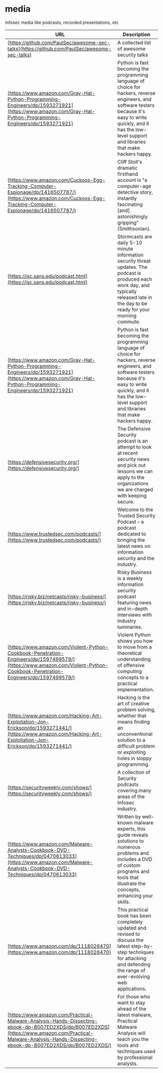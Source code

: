 # media
Infosec media like podcasts, recorded presentations, etc

| URL | Description |
| --- | --- |
| [https://github.com/PaulSec/awesome-sec-talks](https://github.com/PaulSec/awesome-sec-talks) | A collected list of awesome security talks |
| [https://www.amazon.com/Gray-Hat-Python-Programming-Engineers/dp/1593271921](https://www.amazon.com/Gray-Hat-Python-Programming-Engineers/dp/1593271921) | Python is fast becoming the programming language of choice for hackers, reverse engineers, and software testers because it's easy to write quickly, and it has the low-level support and libraries that make hackers happy. |
| [https://www.amazon.com/Cuckoos-Egg-Tracking-Computer-Espionage/dp/1416507787/](https://www.amazon.com/Cuckoos-Egg-Tracking-Computer-Espionage/dp/1416507787/) | Cliff Stoll's dramatic firsthand account is "a computer-age detective story, instantly fascinating [and] astonishingly gripping" (Smithsonian). |
| [https://isc.sans.edu/podcast.html](https://isc.sans.edu/podcast.html) | Stormcasts are daily 5-10 minute information security threat updates. The podcast is produced each work day, and typically released late in the day to be ready for your morning commute. |
| [https://www.amazon.com/Gray-Hat-Python-Programming-Engineers/dp/1593271921](https://www.amazon.com/Gray-Hat-Python-Programming-Engineers/dp/1593271921) | Python is fast becoming the programming language of choice for hackers, reverse engineers, and software testers because it's easy to write quickly, and it has the low-level support and libraries that make hackers happy. |
| [https://defensivesecurity.org/](https://defensivesecurity.org/) | The Defensive Security podcast is an attempt to look at recent security news and pick out lessons we can apply to the organizations we are charged with keeping secure. |
| [https://www.trustedsec.com/podcasts/](https://www.trustedsec.com/podcasts/) | Welcome to the Trusted Security Podcast – a podcast dedicated to bringing the latest news on information security and the industry. |
| [https://risky.biz/netcasts/risky-business/](https://risky.biz/netcasts/risky-business/) | Risky Business is a weekly information security podcast featuring news and in-depth interviews with industry luminaries. |
| [https://www.amazon.com/Violent-Python-Cookbook-Penetration-Engineers/dp/1597499579/](https://www.amazon.com/Violent-Python-Cookbook-Penetration-Engineers/dp/1597499579/) | Violent Python shows you how to move from a theoretical understanding of offensive computing concepts to a practical implementation. |
| [https://www.amazon.com/Hacking-Art-Exploitation-Jon-Erickson/dp/1593271441/](https://www.amazon.com/Hacking-Art-Exploitation-Jon-Erickson/dp/1593271441/) | Hacking is the art of creative problem solving, whether that means finding an unconventional solution to a difficult problem or exploiting holes in sloppy programming. |
| [https://securityweekly.com/shows/](https://securityweekly.com/shows/) | A collection of Security podcasts covering many areas of the Infosec industry. |
| [https://www.amazon.com/Malware-Analysts-Cookbook-DVD-Techniques/dp/0470613033](https://www.amazon.com/Malware-Analysts-Cookbook-DVD-Techniques/dp/0470613033) | Written by well-known malware experts, this guide reveals solutions to numerous problems and includes a DVD of custom programs and tools that illustrate the concepts, enhancing your skills. |
| [https://www.amazon.com/dp/1118026470](https://www.amazon.com/dp/1118026470) | This practical book has been completely updated and revised to discuss the latest step-by-step techniques for attacking and defending the range of ever-evolving web applications. |
| [https://www.amazon.com/Practical-Malware-Analysis-Hands-Dissecting-ebook-dp-B007ED2XDS/dp/B007ED2XDS](https://www.amazon.com/Practical-Malware-Analysis-Hands-Dissecting-ebook-dp-B007ED2XDS/dp/B007ED2XDS/) | For those who want to stay ahead of the latest malware, Practical Malware Analysis will teach you the tools and techniques used by professional analysts. |
